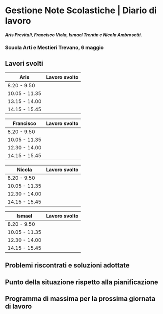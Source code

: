 # Gestione Note Scolastiche | Diario di lavoro

##### Aris Previtali, Francisco Viola, Ismael Trentin e Nicola Ambrosetti.

### Scuola Arti e Mestieri Trevano, 6 maggio

## Lavori svolti

| Aris          | Lavoro svolto                                                                 |
| ------------- | ----------------------------------------------------------------------------- |
| 8.20 - 9.50   | |
| 10.05 - 11.35 | |
| 13.15 - 14.00 | |
| 14.15 - 15.45 | |

| Francisco     | Lavoro svolto                                                                        |
| ------------- | ------------------------------------------------------------------------------------ |
| 8.20 - 9.50   | |
| 10.05 - 11.35 | |
| 12.30 - 14.00 | |
| 14.15 - 15.45 | |

| Nicola        | Lavoro svolto                                                                            |
| ------------- | ---------------------------------------------------------------------------------------- |
| 8.20 - 9.50   | |
| 10.05 - 11.35 | |
| 12.30 - 14.00 | |
| 14.15 - 15.45 | |

| Ismael        | Lavoro svolto                                                             |
| ------------- | ------------------------------------------------------------------------- |
| 8.20 - 9.50   | |
| 10.05 - 11.35 | |
| 12.30 - 14.00 | |
| 14.15 - 15.45 | |

## Problemi riscontrati e soluzioni adottate


## Punto della situazione rispetto alla pianificazione


## Programma di massima per la prossima giornata di lavoro

